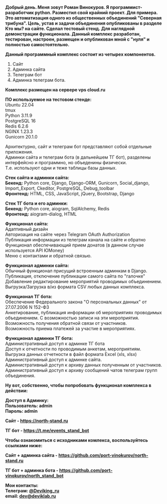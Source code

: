 <b>Добрый день. Меня зовут Роман Винокуров. Я программист-разработчик python. Разместил свой крайний проект. Для примера.
Это автоматизация одного из общественных объединений "Северная трибуна". Цель, устав и задачи объединения опубликованы в разделе Кто мы? на сайте. 
Сделал тестовый стенд. Для наглядной демонстрации функционала. Данный комплекс разработан, тестирован, настроен, размещен и опубликован мной с "нуля" и полностью самостоятельно.</b>

<b>Данный программный комплекс состоит из четырех компонентов.</b>
1) Сайт
2) Админка сайта
3) Телеграм бот
4) Админка телеграм бота.

<b>Комплекс размещен на сервере vps cloud.ru</b>

<b>ПО используемое на тестовом стенде:</b><br>
Ubuntu 22.04<br>
tmux<br>
Python 3.11.9<br>
PostgreSQL 16<br>
Redis 6.2.6<br>
NGINX 1.23.3<br>
Gunicorn 20.1.0<br>

Архитектурно, сайт и телеграм бот представляют собой отдельные приложения.<br>
Админки сайта и телеграм бота (в дальнейшем ТГ бот), разделены интерфейсно и программно, но объеденины физически.<br>Т.е. используют одни и теже таблицы базы данных. 

<b>Стек сайта и админки сайта:</b> <br>
<b>Бекенд:</b> Python core, Django, Django-ORM, Gunicorn, Social_django, Import_Export, Сkeditor, PostgreSQL, Debug_toolbar<br>
<b>Фронтенд:</b> HTML, CSS, JavaScript, jQuery, Bootstrap, Django

<b>Стек ТГ бота и его админки:</b><br>
<b>Бекенд:</b> Python core, aiogram, SqlAlchemy, Redis<br> 
<b>Фронтенд:</b> aiogram-dialog, HTML 

<b>Функционал сайта:</b><br>
Адаптивный дизайн<br>
Авторизация на сайте через Telegram OAuth Authorization<br>
Публикация информации из телеграм канала на сайте и обратно<br>
Функционал обеспечивающий прием донатов (в данном случае используется API ЮMoney)<br>
Меню с контактами и обратной связью.<br>

<b>Функционал админки сайта:</b><br>
Обычный функционал присущий встроенным админкам в Django.<br>
Публикация, отключение публикации самого сайта по "галочке"<br>
Добавление редактирование мероприятий проводимых объединением.<br>
Выгрузка/Загрузка в/из формата CSV любых данных комплекса. <br>

<b>Функционал ТГ бота:</b><br>
Обеспечение Федерального закона "О персональных данных" от 27.07.2006 N 152-ФЗ<br>
Анкетирование, публикация информации об мероприятиях проводимых объединением. С возможностью записи на эти мероприятия.<br>
Возможность получения обратной связи от участников.<br>
Возможность приема платежей за участие в мероприятиях.<br>

<b>Функционал админки ТГ бота:</b><br>
Административный доступ к админке ТГ бота<br>
Доступ к отчетности по проводимым анкетам, мероприятиям.<br>
Выгрузка данных отчетности в файл формата Excel (xls, xlsx)<br>
Административный доступ к админке сайта.<br>
Административный доступ к архиву данных полученным от участников.<br>
Административный доступ к архиву сообщений чатов телеграм групп объединения. <br>

<b>Ну вот, собственно, чтобы попробовать функционал комплекса в действии:<b><br>

<b>Доступ в Админку:</b><br>
<b>Пользователь: admin<br>
<b>Пароль: admin<br>

<b>Сайт</b> - https://north-stand.ru

<b>ТГ бот</b> - https://t.me/events_stand_bot

<b>Чтобы ознакомиться с исходниками комлекса, воспользуйтесь ссылками ниже:</b>

<b>Сайт + админка сайта</b> - https://github.com/port-vinokurov/north-stand.ru

<b>ТГ бот + админка бота</b> - https://github.com/port-vinokurov/north_stand_bot

<b>Мои контакты:</b><br>
<b>Телеграм: [@Deviking_ru](https://t.me/DeViking_ru)</b><br>
<b>email: dev@deviklab.ru</b><br>
